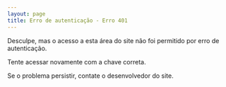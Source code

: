 ```yaml
---
layout: page
title: Erro de autenticação - Erro 401
---
```


Desculpe, mas o acesso a esta área do site não foi permitido por erro de autenticação.

Tente acessar novamente com a chave correta.

Se o problema persistir, contate o desenvolvedor do site.
